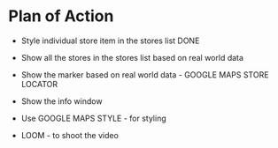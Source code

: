 # Plan of Action

- Style individual store item in the stores list DONE
- Show all the stores in the stores list based on real world data
- Show the marker based on real world data - GOOGLE MAPS STORE   
  LOCATOR
- Show the info window

- Use GOOGLE MAPS STYLE - for styling
- LOOM - to shoot the video